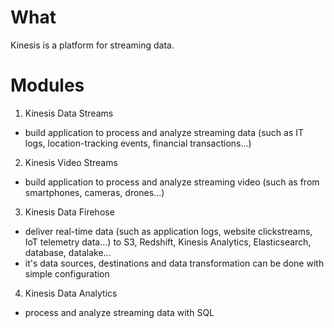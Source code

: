 # What
Kinesis is a platform for streaming data.

# Modules
1. Kinesis Data Streams
  * build application to process and analyze streaming data (such as IT logs, location-tracking events, financial transactions...)
2. Kinesis Video Streams
  * build application to process and analyze streaming video (such as from smartphones, cameras, drones...)
3. Kinesis Data Firehose
  * deliver real-time data (such as application logs, website clickstreams, IoT telemetry data...) to S3, Redshift, Kinesis Analytics, Elasticsearch, database, datalake...
  * it's data sources, destinations and data transformation can be done with simple configuration
4. Kinesis Data Analytics
  * process and analyze streaming data with SQL
